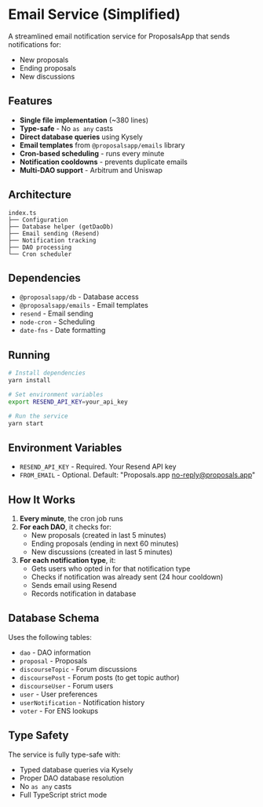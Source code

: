 # Email Service (Simplified)

A streamlined email notification service for ProposalsApp that sends notifications for:
- New proposals
- Ending proposals
- New discussions

## Features

- **Single file implementation** (~380 lines)
- **Type-safe** - No `as any` casts
- **Direct database queries** using Kysely
- **Email templates** from `@proposalsapp/emails` library
- **Cron-based scheduling** - runs every minute
- **Notification cooldowns** - prevents duplicate emails
- **Multi-DAO support** - Arbitrum and Uniswap

## Architecture

```
index.ts
├── Configuration
├── Database helper (getDaoDb)
├── Email sending (Resend)
├── Notification tracking
├── DAO processing
└── Cron scheduler
```

## Dependencies

- `@proposalsapp/db` - Database access
- `@proposalsapp/emails` - Email templates
- `resend` - Email sending
- `node-cron` - Scheduling
- `date-fns` - Date formatting

## Running

```bash
# Install dependencies
yarn install

# Set environment variables
export RESEND_API_KEY=your_api_key

# Run the service
yarn start
```

## Environment Variables

- `RESEND_API_KEY` - Required. Your Resend API key
- `FROM_EMAIL` - Optional. Default: "Proposals.app <no-reply@proposals.app>"

## How It Works

1. **Every minute**, the cron job runs
2. **For each DAO**, it checks for:
   - New proposals (created in last 5 minutes)
   - Ending proposals (ending in next 60 minutes)
   - New discussions (created in last 5 minutes)
3. **For each notification type**, it:
   - Gets users who opted in for that notification type
   - Checks if notification was already sent (24 hour cooldown)
   - Sends email using Resend
   - Records notification in database

## Database Schema

Uses the following tables:
- `dao` - DAO information
- `proposal` - Proposals
- `discourseTopic` - Forum discussions
- `discoursePost` - Forum posts (to get topic author)
- `discourseUser` - Forum users
- `user` - User preferences
- `userNotification` - Notification history
- `voter` - For ENS lookups

## Type Safety

The service is fully type-safe with:
- Typed database queries via Kysely
- Proper DAO database resolution
- No `as any` casts
- Full TypeScript strict mode